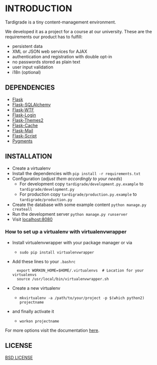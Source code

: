 # INTRODUCTION

Tardigrade is a tiny content-management environment.

We developed it as a project for a course at our university.
These are the requirements our product has to fulfill:

* persistent data
* XML or JSON web services for AJAX
* authentication and registration with double opt-in
* no passwords stored as plain text
* user input validation
* i18n (optional)

## DEPENDENCIES

* [Flask](http://flask.pocoo.org)
* [Flask-SQLAlchemy](http://pythonhosted.org/Flask-SQLAlchemy/)
* [Flask-WTF](http://pythonhosted.org/Flask-WTF/)
* [Flask-Login](http://flask-login.readthedocs.org/en/latest/)
* [Flask-Themes2](http://flask-themes2.readthedocs.org/en/latest/)
* [Flask-Cache](http://pythonhosted.org/Flask-Cache/)
* [Flask-Mail](http://pythonhosted.org/flask-mail/)
* [Flask-Script](http://flask-script.readthedocs.org/en/latest/)
* [Pygments](http://pygments.org)


## INSTALLATION

* Create a virtualenv
* Install the dependencies with `pip install -r requirements.txt`
* Configuration (_adjust them accordingly to your needs_)
    * For development copy `tardigrade/development.py.example` to `tardigrade/development.py`
    * For production copy `tardigrade/production.py.example` to `tardigrade/production.py`
* Create the database with some example content `python manage.py createall`
* Run the development server `python manage.py runserver`
* Visit [localhost:8080](http://localhost:8080)


### How to set up a virtualenv with virtualenvwrapper

* Install virtualenvwrapper with your package manager or via
    * `sudo pip install virtualenvwrapper`

* Add these lines to your `.bashrc`

        export WORKON_HOME=$HOME/.virtualenvs  # Location for your virtualenvs
        source /usr/local/bin/virtualenvwrapper.sh

* Create a new virtualenv
    * `mkvirtualenv -a /path/to/your/project -p $(which python2) projectname`

* and finally activate it
    * `workon projectname`

For more options visit the documentation [here](http://virtualenvwrapper.readthedocs.org/en/latest/index.html).

## LICENSE

[BSD LICENSE](http://flask.pocoo.org/docs/license/#flask-license)
